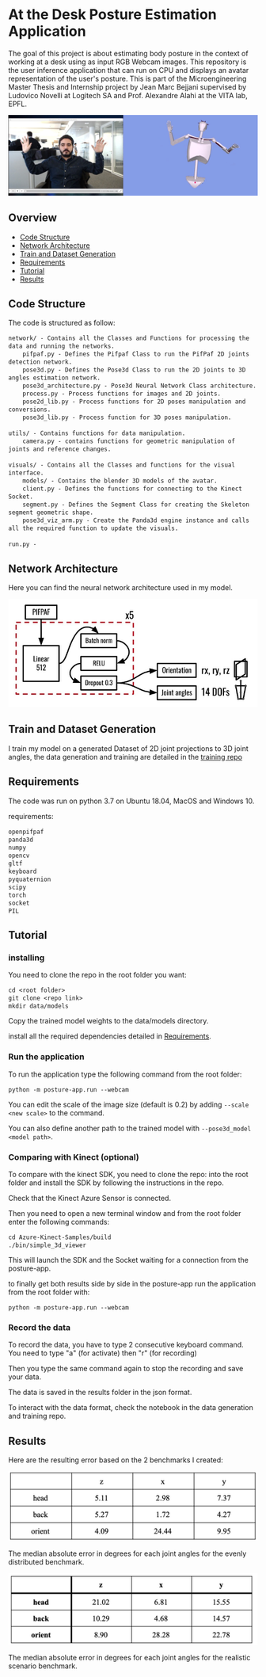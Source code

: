 # At the Desk Posture Estimation Application
 The goal of this project is about estimating body posture in the context of working at a desk using as input RGB Webcam 
 images. This repository is the user inference application that can run on CPU and displays an avatar representation of 
 the user's posture. This is part of the Microengineering Master Thesis and Internship project by Jean Marc Bejjani 
 supervised by Ludovico Novelli at Logitech SA and Prof. Alexandre Alahi at the VITA lab, EPFL.
 
![](images/image_0.jpg)

## Overview
- [Code Structure](#Code-Structure)
- [Network Architecture](#Network-Architecture)
- [Train and Dataset Generation](#Train-Dataset-Generation)
- [Requirements](#Requirements)
- [Tutorial](#tutorial)
- [Results](#Results)

## Code Structure
The code is structured as follow:

```
network/ - Contains all the Classes and Functions for processing the data and running the networks.
    pifpaf.py - Defines the Pifpaf Class to run the PifPaf 2D joints detection network.
    pose3d.py - Defines the Pose3d Class to run the 2D joints to 3D angles estimation network.
    pose3d_architecture.py - Pose3d Neural Network Class architecture.
    process.py - Process functions for images and 2D joints.
    pose2d_lib.py - Process functions for 2D poses manipulation and conversions.
    pose3d_lib.py - Process function for 3D poses manipulation.

utils/ - Contains functions for data manipulation.
    camera.py - contains functions for geometric manipulation of joints and reference changes.

visuals/ - Contains all the Classes and functions for the visual interface.
    models/ - Contains the blender 3D models of the avatar.
    client.py - Defines the functions for connecting to the Kinect Socket.
    segment.py - Defines the Segment Class for creating the Skeleton segment geometric shape.
    pose3d_viz_arm.py - Create the Panda3d engine instance and calls all the required function to update the visuals.

run.py - 
```
## Network Architecture

Here you can find the neural network architecture used in my model.

![](images/image_1.jpg)


## Train and Dataset Generation

I train my model on a generated Dataset of 2D joint projections to 3D joint angles, the data generation and training
are detailed in the [training repo](https://github.com/Parrotlife/pose3d-train)

## Requirements

The code was run on python 3.7 on Ubuntu 18.04, MacOS and Windows 10.

requirements:
```
openpifpaf
panda3d
numpy
opencv
gltf
keyboard
pyquaternion
scipy
torch
socket
PIL

```

## Tutorial

### installing

You need to clone the repo in the root folder you want:

```
cd <root folder>
git clone <repo link>
mkdir data/models
```
Copy the trained model weights to the data/models directory.

install all the required dependencies detailed in [Requirements](#Requirements).
    
### Run the application

To run the application type the following command from the root folder:
```
python -m posture-app.run --webcam
```
You can edit the scale of the image size (default is 0.2) by adding ```--scale <new scale>``` to the command.

You can also define another path to the trained model with ```--pose3d_model <model path>```.

### Comparing with Kinect (optional)

To compare with the kinect SDK, you need to clone the repo: into the root folder and install the 
SDK by following the instructions in the repo.

Check that the Kinect Azure Sensor is connected.

Then you need to open a new terminal window and from the root folder enter the following commands:
```
cd Azure-Kinect-Samples/build
./bin/simple_3d_viewer
```
This will launch the SDK and the Socket waiting for a connection from the posture-app.

to finally get both results side by side in the posture-app run the application from the root folder with:
```
python -m posture-app.run --webcam
```
### Record the data

To record the data, you have to type 2 consecutive keyboard command. You need to type "a" (for activate) then "r" 
(for recording)

Then you type the same command again to stop the recording and save your data.

The data is saved in the results folder in the json format.

To interact with the data format, check the notebook in the data generation and training repo.

## Results

Here are the resulting error based on the 2 benchmarks I created:

![](images/image_2.jpg)

The median absolute error in degrees for each joint angles for the evenly distributed benchmark.

![](images/image_3.jpg)

The median absolute error in degrees for each joint angles for the realistic scenario benchmark.